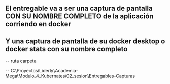 ## El entregable va a ser una captura de pantalla CON SU NOMBRE COMPLETO de la aplicación corriendo en docker
## Y una captura de pantalla de su docker desktop o docker stats con su nombre completo

-- ruta carpeta 


-- C:\Proyectos\Liderly\Academia-Mega\Modulo_4_Kubernates\02_sesion\Entregables-Capturas